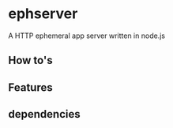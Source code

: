 # ephserver  
A HTTP ephemeral app server written in node.js 

## How to's

## Features

## dependencies

 
